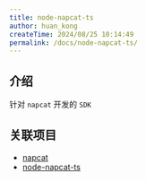 ```yaml
---
title: node-napcat-ts
author: huan_kong
createTime: 2024/08/25 10:14:49
permalink: /docs/node-napcat-ts/
---
```


## 介绍

针对 `napcat` 开发的 `SDK`

## 关联项目

- [napcat](https://github.com/NapNeko/NapCatQQ)
- [node-napcat-ts](https://www.npmjs.com/package/node-napcat-ts)
